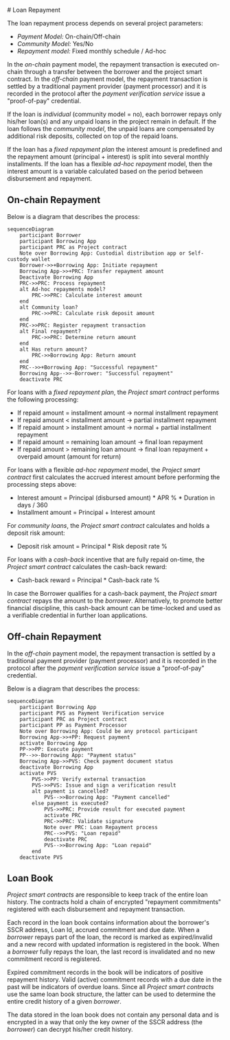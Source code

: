 <a name="ref-m5"></a># Loan Repayment

The loan repayment process depends on several project parameters:
- *Payment Model:* On-chain/Off-chain
- *Community Model:* Yes/No
- *Repayment model:* Fixed monthly schedule / Ad-hoc

In the *on-chain* payment model, the repayment transaction is executed on-chain through a transfer between the borrower and the project smart contract. In the *off-chain* payment model, the repayment transaction is settled by a traditional payment provider (payment processor) and it is recorded in the protocol after the *payment verification service* issue a "proof-of-pay" credential.

If the loan is *individual* (community model = no), each borrower repays only his/her loan(s) and any unpaid loans in the project remain in default. If the loan follows the *community model*, the unpaid loans are compensated by additional risk deposits, collected on top of the repaid loans.

If the loan has a *fixed repayment plan* the interest amount is predefined and the repayment amount (principal + interest) is split into several monthly installments. If the loan has a flexible *ad-hoc repayment* model, then the interest amount is a variable calculated based on the period between disbursement and repayment.

## On-chain Repayment

Below is a diagram that describes the process:

```mermaid
sequenceDiagram
	participant Borrower
    participant Borrowing App
    participant PRC as Project contract
    Note over Borrowing App: Custodial distribution app or Self-custody wallet
	Borrower->>+Borrowing App: Initiate repayment
    Borrowing App->>+PRC: Transfer repayment amount
	Deactivate Borrowing App
	PRC->>PRC: Process repayment
    alt Ad-hoc repayments model?
        PRC->>PRC: Calculate interest amount
    end
    alt Community loan?
        PRC->>PRC: Calculate risk deposit amount
    end
    PRC->>PRC: Register repayment transaction
    alt Final repayment?
        PRC->>PRC: Determine return amount
    end
    alt Has return amount?
        PRC->>Borrowing App: Return amount
    end
    PRC-->>+Borrowing App: "Successful repayment"
    Borrowing App-->>-Borrower: "Successful repayment"
    deactivate PRC
```

For loans with a *fixed repayment plan*, the *Project smart contract* performs the following processing:

- If repaid amount = installment amount -> normal installment repayment
- If repaid amount < installment amount -> partial installment repayment
- If repaid amount > installment amount -> normal + partial installment repayment
- If repaid amount = remaining loan amount -> final loan repayment
- If repaid amount > remaining loan amount -> final loan repayment + overpaid amount (amount for return)
  
For loans with a flexible *ad-hoc repayment* model, the *Project smart contract* first calculates the accrued interest amount before performing the processing steps above:

- Interest amount = Principal (disbursed amount) * APR % * Duration in days / 360
- Installment amount = Principal + Interest amount

For *community loans*, the *Project smart contract* calculates and holds a deposit risk amount:

- Deposit risk amount = Principal * Risk deposit rate %

For loans with a *cash-back* incentive that are fully repaid on-time, the *Project smart contract* calculates the cash-back reward:

- Cash-back reward = Principal * Cash-back rate %

In case the Borrower qualifies for a cash-back payment, the *Project smart contract* repays the amount to the *borrower*. Alternatively, to promote better financial discipline, this cash-back amount can be time-locked and used as a verifiable credential in further loan applications.

## Off-chain Repayment

In the *off-chain* payment model, the repayment transaction is settled by a traditional payment provider (payment processor) and it is recorded in the protocol after the *payment verification service* issue a "proof-of-pay" credential.

Below is a diagram that describes the process:

```mermaid
sequenceDiagram
    participant Borrowing App
	participant PVS as Payment Verification service
    participant PRC as Project contract
    participant PP as Payment Processor
    Note over Borrowing App: Could be any protocol participant
    Borrowing App->>+PP: Request payment
    activate Borrowing App
    PP->>PP: Execute payment
    PP-->>-Borrowing App: "Payment status"
    Borrowing App->>PVS: Check payment document status
    deactivate Borrowing App
    activate PVS
        PVS->>PP: Verify external transaction
        PVS->>PVS: Issue and sign a verification result
        alt payment is cancelled?
            PVS-->>Borrowing App: "Payment cancelled"
        else payment is executed?
            PVS->>PRC: Provide result for executed payment
            activate PRC
            PRC->>PRC: Validate signature
            Note over PRC: Loan Repayment process
            PRC-->>PVS: "Loan repaid"
            deactivate PRC
            PVS-->>Borrowing App: "Loan repaid"
        end
    deactivate PVS
```

## Loan Book

*Project smart contracts* are responsible to keep track of the entire loan history. The contracts hold a chain of encrypted "repayment commitments" registered with each disbursement and repayment transaction.

Each record in the loan book contains information about the borrower's SSCR address, Loan Id, accrued commitment and due date. When a *borrower* repays part of the loan, the record is marked as expired/invalid and a new record with updated information is registered in the book. When a *borrower* fully repays the loan, the last record is invalidated and no new commitment record is registered. 

Expired commitment records in the book will be indicators of positive repayment history. Valid (active) commitment records with a due date in the past will be indicators of overdue loans. Since all *Project smart contracts* use the same loan book structure, the latter can be used to determine the entire credit history of a given *borrower*.
  
The data stored in the loan book does not contain any personal data and is encrypted in a way that only the key owner of the SSCR address (the *borrower*) can decrypt his/her credit history.

<div style="page-break-after: always;"></div>
